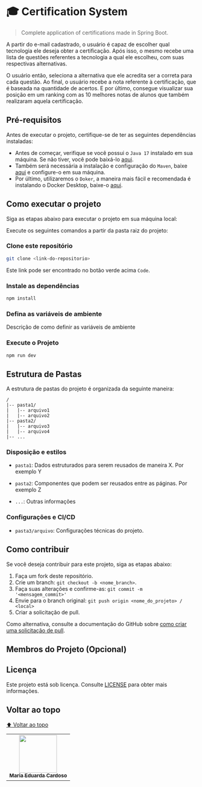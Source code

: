 # 🎓 Certification System

> Complete application of certifications made in Spring Boot.

A partir do e-mail cadastrado, o usuário é capaz de escolher qual tecnologia ele deseja obter a certificação. Após isso, o mesmo recebe uma lista de questões referentes a tecnologia a qual ele escolheu, com suas respectivas alternativas. 

O usuário então, seleciona a alternativa que ele acredita ser a correta para cada questão. Ao final, o usuário recebe a nota referente à certificação, que é baseada na quantidade de acertos. E por último, consegue visualizar sua posição em um ranking com as 10 melhores notas de alunos que também realizaram aquela certificação.

## Pré-requisitos

Antes de executar o projeto, certifique-se de ter as seguintes dependências instaladas:

- Antes de começar, verifique se você possui o `Java 17` instalado em sua máquina. Se não tiver, você pode baixá-lo [aqui](https://download.oracle.com/java/17/archive/jdk-17.0.6_windows-x64_bin.msi).
- Também será necessária a instalação e configuração do `Maven`, baixe [aqui](https://maven.apache.org/download.cgi) e configure-o em sua máquina.
- Por último, utilizaremos o `Doker`, a maneira mais fácil e recomendada é instalando o Docker Desktop, baixe-o [aqui](https://docs.docker.com/desktop/install/windows-install/). 

## Como executar o projeto

Siga as etapas abaixo para executar o projeto em sua máquina local:

Execute os seguintes comandos a partir da pasta raiz do projeto:

<!-- Aqui é tudo exemplo, só trocar -->

### Clone este repositório

```bash
git clone <link-do-repositorio>
```

Este link pode ser encontrado no botão verde acima `Code`.

### Instale as dependências

```bash
npm install
```

### Defina as variáveis de ambiente

Descrição de como definir as variáveis de ambiente

### Execute o Projeto

```bash
npm run dev
```

## Estrutura de Pastas

A estrutura de pastas do projeto é organizada da seguinte maneira:

```text
/
|-- pasta1/
|   |-- arquivo1
|   |-- arquivo2
|-- pasta2/
|   |-- arquivo3
|   |-- arquivo4
|-- ...
```

<!-- Outra forma de descrever é em texto corrido -->

### Disposição e estilos

* `pasta1`: Dados estruturados para serem reusados de maneira X. Por exemplo Y

* `pasta2`: Componentes que podem ser reusados entre as páginas. Por exemplo Z
  
* `...`: Outras informações

### Configurações e CI/CD

* `pasta3/arquivo`: Configurações técnicas do projeto.

## Como contribuir

Se você deseja contribuir para este projeto, siga as etapas abaixo:

1. Faça um fork deste repositório.
2. Crie um branch: `git checkout -b <nome_branch>`.
3. Faça suas alterações e confirme-as: `git commit -m '<mensagem_commit>'`
4. Envie para o branch original: `git push origin <nome_do_projeto> / <local>`
5. Criar a solicitação de pull.

Como alternativa, consulte a documentação do GitHub sobre [como criar uma solicitação de pull](https://help.github.com/en/github/collaborating-with-issues-and-pull-requests/creating-a-pull-request).

## Membros do Projeto (Opcional)

<table>
  <tr>
    <td align="center">
      <a href="https://github.com/mari4souza">
        <img src="https://github.com/mari4souza.png" width="100px">
        <br>
        <sub>
          <b>Maria Eduarda Cardoso</b>
        </sub>
      </a>
    </td>
    

## Licença

Este projeto está sob licença. Consulte [LICENSE](LICENSE.md) para obter mais informações.

## Voltar ao topo

[⬆ Voltar ao topo](#título)
